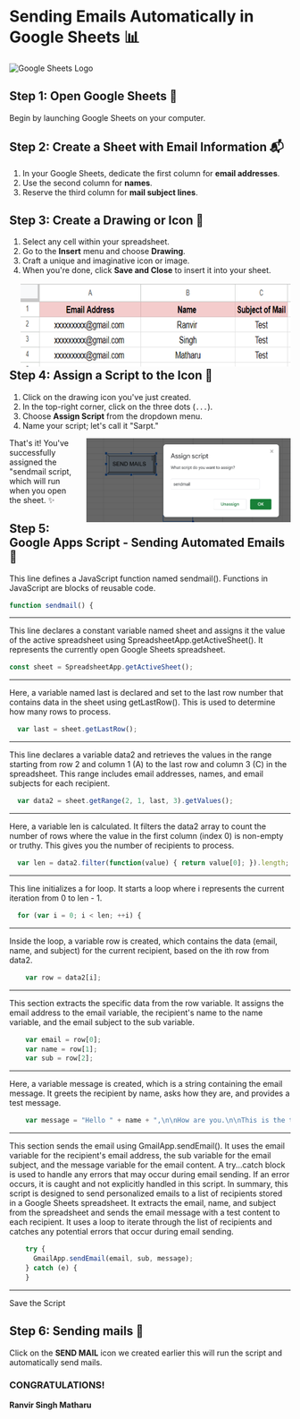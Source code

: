 # Sending Emails Automatically in Google Sheets 📊

![Google Sheets Logo](https://www.gstatic.com/images/branding/product/1x/sheets_48dp.png)

## **Step 1: Open Google Sheets 📝**

Begin by launching Google Sheets on your computer.

## **Step 2: Create a Sheet with Email Information 📬**
1. In your Google Sheets, dedicate the first column for **email addresses**.
2. Use the second column for **names**.
3. Reserve the third column for **mail subject lines**.

## **Step 3: Create a Drawing or Icon 🎨**
1. Select any cell within your spreadsheet.
2. Go to the **Insert** menu and choose **Drawing**.
3. Craft a unique and imaginative icon or image.
4. When you're done, click **Save and Close** to insert it into your sheet.
<div style="float: right; padding-left: 20px;">
  <img src="https://github.com/ranvirsingh603/Automate-mails-in-sheets/blob/main/Screenshot%202023-10-11%20125541.png" alt="Google Sheets Logo" height="150">
</div> 

## **Step 4: Assign a Script to the Icon 📜**
1. Click on the drawing icon you've just created.
2. In the top-right corner, click on the three dots (`...`).
3. Choose **Assign Script** from the dropdown menu.
4. Name your script; let's call it "Sarpt."
<div style="float: right; padding-left: 20px;">
  <img src="https://github.com/ranvirsingh603/Automate-mails-in-sheets/blob/main/Screenshot%202023-10-11%20125713.png" alt="Google Sheets Logo" height="150">
</div> 
That's it! You've successfully assigned the "sendmail script, which will run when you open the sheet. ✨

## **Step 5: Google Apps Script - Sending Automated Emails 📃**

This line defines a JavaScript function named sendmail(). Functions in JavaScript are blocks of reusable code.
```javascript
function sendmail() {
```
***
This line declares a constant variable named sheet and assigns it the value of the active spreadsheet using SpreadsheetApp.getActiveSheet(). It represents the currently open Google Sheets spreadsheet.
```javascript
const sheet = SpreadsheetApp.getActiveSheet();
```
***
Here, a variable named last is declared and set to the last row number that contains data in the sheet using getLastRow(). This is used to determine how many rows to process.
```javascript
  var last = sheet.getLastRow();
```
---
This line declares a variable data2 and retrieves the values in the range starting from row 2 and column 1 (A) to the last row and column 3 (C) in the spreadsheet. This range includes email addresses, names, and email subjects for each recipient.
```javascript
  var data2 = sheet.getRange(2, 1, last, 3).getValues();
```
---

Here, a variable len is calculated. It filters the data2 array to count the number of rows where the value in the first column (index 0) is non-empty or truthy. This gives you the number of recipients to process.
```javascript
  var len = data2.filter(function(value) { return value[0]; }).length;
```
---
This line initializes a for loop. It starts a loop where i represents the current iteration from 0 to len - 1.
```javascript
  for (var i = 0; i < len; ++i) {
```
---
Inside the loop, a variable row is created, which contains the data (email, name, and subject) for the current recipient, based on the ith row from data2.
```javascript
    var row = data2[i];
```
---
This section extracts the specific data from the row variable. It assigns the email address to the email variable, the recipient's name to the name variable, and the email subject to the sub variable.
```javascript
    var email = row[0];
    var name = row[1];
    var sub = row[2];
```
---
Here, a variable message is created, which is a string containing the email message. It greets the recipient by name, asks how they are, and provides a test message.
```javascript
    var message = "Hello " + name + ",\n\nHow are you.\n\nThis is the test for sending automatic mails";
```
---
This section sends the email using GmailApp.sendEmail(). It uses the email variable for the recipient's email address, the sub variable for the email subject, and the message variable for the email content.
A try...catch block is used to handle any errors that may occur during email sending. If an error occurs, it is caught and not explicitly handled in this script.
In summary, this script is designed to send personalized emails to a list of recipients stored in a Google Sheets spreadsheet. It extracts the email, name, and subject from the spreadsheet and sends the email message with a test content to each recipient. It uses a loop to iterate through the list of recipients and catches any potential errors that occur during email sending.
```javascript
    try {
      GmailApp.sendEmail(email, sub, message);
    } catch (e) {
    }
```
---
Save the Script

## **Step 6: Sending mails 📨**
Click on the **SEND MAIL** icon we created earlier this will run the script and automatically send mails.

### **CONGRATULATIONS!**
**Ranvir Singh Matharu**

